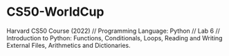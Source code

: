 # CS50-WorldCup
Harvard CS50 Course (2022) // Programming Language: Python // Lab 6 // Introduction to Python: Functions, Conditionals, Loops, Reading and Writing External Files,  Arithmetics and Dictionaries. 
